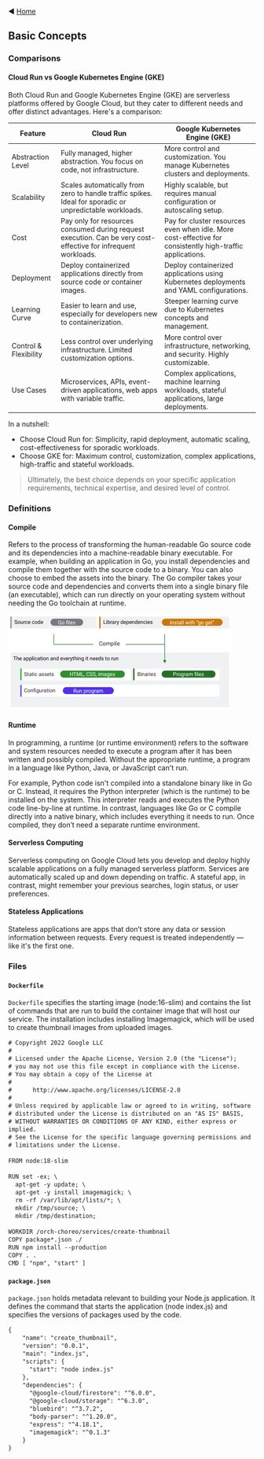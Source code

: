 ◀️ [Home](../../../README.md)

## Basic Concepts
### Comparisons
#### **Cloud Run** vs **Google Kubernetes Engine (GKE)**
Both Cloud Run and Google Kubernetes Engine (GKE) are serverless platforms offered by Google Cloud, but they cater to different needs and offer distinct advantages. Here's a comparison:

| Feature | Cloud Run | Google Kubernetes Engine (GKE) |
|---------|-----------|-------------------------------|
| Abstraction Level | Fully managed, higher abstraction. You focus on code, not infrastructure. | More control and customization. You manage Kubernetes clusters and deployments. |
| Scalability | Scales automatically from zero to handle traffic spikes. Ideal for sporadic or unpredictable workloads. | Highly scalable, but requires manual configuration or autoscaling setup. |
| Cost | Pay only for resources consumed during request execution. Can be very cost-effective for infrequent workloads. | Pay for cluster resources even when idle. More cost-effective for consistently high-traffic applications. |
| Deployment | Deploy containerized applications directly from source code or container images. | Deploy containerized applications using Kubernetes deployments and YAML configurations. |
| Learning Curve | Easier to learn and use, especially for developers new to containerization. | Steeper learning curve due to Kubernetes concepts and management. |
| Control & Flexibility | Less control over underlying infrastructure. Limited customization options. | More control over infrastructure, networking, and security. Highly customizable. |
| Use Cases | Microservices, APIs, event-driven applications, web apps with variable traffic. | Complex applications, machine learning workloads, stateful applications, large deployments. |

In a nutshell:
- Choose Cloud Run for: Simplicity, rapid deployment, automatic scaling, cost-effectiveness for sporadic workloads.
- Choose GKE for: Maximum control, customization, complex applications, high-traffic and stateful workloads.

> Ultimately, the best choice depends on your specific application requirements, technical expertise, and desired level of control.

### Definitions
#### Compile
Refers to the process of transforming the human-readable Go source code and its dependencies into a machine-readable binary executable. For example, when building an application in Go, you install dependencies and compile them together with the source code to a binary. You can also choose to embed the assets into the binary. The Go compiler takes your source code and dependencies and converts them into a single binary file (an executable), which can run directly on your operating system without needing the Go toolchain at runtime.

![Go application](image.png)

#### Runtime
In programming, a runtime (or runtime environment) refers to the software and system resources needed to execute a program after it has been written and possibly compiled. Without the appropriate runtime, a program in a language like Python, Java, or JavaScript can't run.

For example, Python code isn't compiled into a standalone binary like in Go or C. Instead, it requires the Python interpreter (which is the runtime) to be installed on the system. This interpreter reads and executes the Python code line-by-line at runtime. In contrast, languages like Go or C compile directly into a native binary, which includes everything it needs to run. Once compiled, they don’t need a separate runtime environment.

#### Serverless Computing
Serverless computing on Google Cloud lets you develop and deploy highly scalable applications on a fully managed serverless platform. Services are automatically scaled up and down depending on traffic. A stateful app, in contrast, might remember your previous searches, login status, or user preferences.

#### Stateless Applications
Stateless applications are apps that don’t store any data or session information between requests. Every request is treated independently — like it's the first one.

### Files
#### `Dockerfile`
`Dockerfile` specifies the starting image (node:16-slim) and contains the list of commands that are run to build the container image that will host our service. The installation includes installing Imagemagick, which will be used to create thumbnail images from uploaded images.
```
# Copyright 2022 Google LLC
#
# Licensed under the Apache License, Version 2.0 (the "License");
# you may not use this file except in compliance with the License.
# You may obtain a copy of the License at
#
#      http://www.apache.org/licenses/LICENSE-2.0
#
# Unless required by applicable law or agreed to in writing, software
# distributed under the License is distributed on an "AS IS" BASIS,
# WITHOUT WARRANTIES OR CONDITIONS OF ANY KIND, either express or implied.
# See the License for the specific language governing permissions and
# limitations under the License.

FROM node:18-slim

RUN set -ex; \
  apt-get -y update; \
  apt-get -y install imagemagick; \
  rm -rf /var/lib/apt/lists/*; \
  mkdir /tmp/source; \
  mkdir /tmp/destination;

WORKDIR /orch-choreo/services/create-thumbnail
COPY package*.json ./
RUN npm install --production
COPY . .
CMD [ "npm", "start" ]
```

#### `package.json`
`package.json` holds metadata relevant to building your Node.js application. It defines the command that starts the application (node index.js) and specifies the versions of packages used by the code.
```
{
	"name": "create_thumbnail",
	"version": "0.0.1",
	"main": "index.js",
	"scripts": {
	  "start": "node index.js"
	},
	"dependencies": {
	  "@google-cloud/firestore": "^6.0.0",
	  "@google-cloud/storage": "^6.3.0",
	  "bluebird": "^3.7.2",
	  "body-parser": "^1.20.0",
	  "express": "^4.18.1",
	  "imagemagick": "^0.1.3"
	}
}
```
